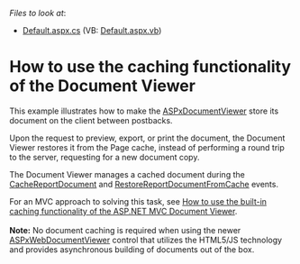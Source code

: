 <!-- default file list -->
*Files to look at*:

* [Default.aspx.cs](./CS/WebSite/Default.aspx.cs) (VB: [Default.aspx.vb](./VB/WebSite/Default.aspx.vb))
<!-- default file list end -->
# How to use the caching functionality of the Document Viewer


<p>This example illustrates how to make the <a href="http://documentation.devexpress.com/#XtraReports/CustomDocument5193"><u>ASPxDocumentViewer</u></a> store its document on the client between postbacks.</p>
<p>Upon the request to preview, export, or print the document, the Document Viewer restores it from the Page cache, instead of performing a round trip to the server, requesting for a new document copy.</p>
<p>The Document Viewer manages a cached document during the <a href="http://documentation.devexpress.com/#XtraReports/DevExpressXtraReportsWebASPxDocumentViewer_CacheReportDocumenttopic"><u>CacheReportDocument</u></a> and <a href="http://documentation.devexpress.com/#XtraReports/DevExpressXtraReportsWebASPxDocumentViewer_RestoreReportDocumentFromCachetopic"><u>RestoreReportDocumentFromCache</u></a> events.</p>
<p>For an MVC approach to solving this task, see <a href="https://www.devexpress.com/Support/Center/p/T191577">How to use the built-in caching functionality of the ASP.NET MVC Document Viewer</a>.<br><br><strong>Note:</strong> No document caching is required when using the newer <a href="https://documentation.devexpress.com/#XtraReports/CustomDocument17738">ASPxWebDocumentViewer</a> control that utilizes the HTML5/JS technology and provides asynchronous building of documents out of the box.</p>

<br/>


